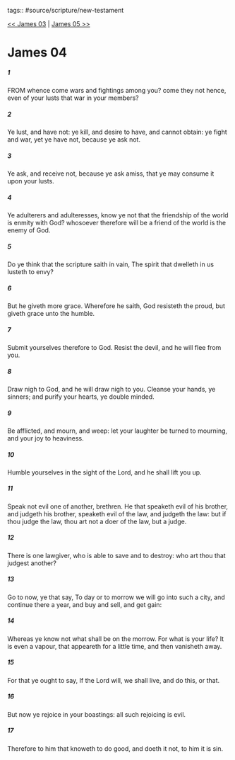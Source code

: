tags:: #source/scripture/new-testament

[<< James 03](source/scripture/new-testament/20_James/James_03.md) | [James 05 >>](source/scripture/new-testament/20_James/James_05.md)

# James 04

##### 1

FROM whence come wars and fightings among you? come they not hence, even of your lusts that war in your members?

##### 2

Ye lust, and have not: ye kill, and desire to have, and cannot obtain: ye fight and war, yet ye have not, because ye ask not.

##### 3

Ye ask, and receive not, because ye ask amiss, that ye may consume it upon your lusts.

##### 4

Ye adulterers and adulteresses, know ye not that the friendship of the world is enmity with God? whosoever therefore will be a friend of the world is the enemy of God.

##### 5

Do ye think that the scripture saith in vain, The spirit that dwelleth in us lusteth to envy?

##### 6

But he giveth more grace. Wherefore he saith, God resisteth the proud, but giveth grace unto the humble.

##### 7

Submit yourselves therefore to God. Resist the devil, and he will flee from you.

##### 8

Draw nigh to God, and he will draw nigh to you. Cleanse your hands, ye sinners; and purify your hearts, ye double minded.

##### 9

Be afflicted, and mourn, and weep: let your laughter be turned to mourning, and your joy to heaviness.

##### 10

Humble yourselves in the sight of the Lord, and he shall lift you up.

##### 11

Speak not evil one of another, brethren. He that speaketh evil of his brother, and judgeth his brother, speaketh evil of the law, and judgeth the law: but if thou judge the law, thou art not a doer of the law, but a judge.

##### 12

There is one lawgiver, who is able to save and to destroy: who art thou that judgest another?

##### 13

Go to now, ye that say, To day or to morrow we will go into such a city, and continue there a year, and buy and sell, and get gain:

##### 14

Whereas ye know not what shall be on the morrow. For what is your life? It is even a vapour, that appeareth for a little time, and then vanisheth away.

##### 15

For that ye ought to say, If the Lord will, we shall live, and do this, or that.

##### 16

But now ye rejoice in your boastings: all such rejoicing is evil.

##### 17

Therefore to him that knoweth to do good, and doeth it not, to him it is sin.
